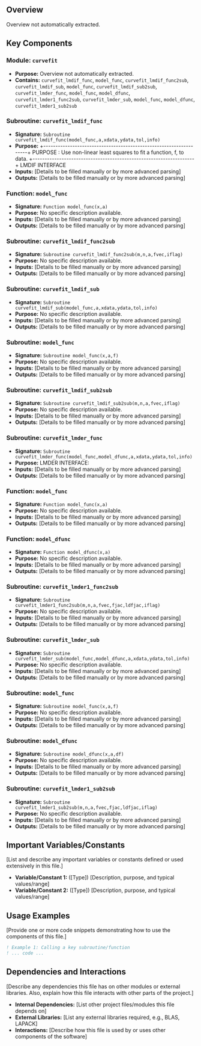 ## Overview

Overview not automatically extracted.

## Key Components

### Module: `curvefit`
- **Purpose:** Overview not automatically extracted.
- **Contains:** `curvefit_lmdif_func`, `model_func`, `curvefit_lmdif_func2sub`, `curvefit_lmdif_sub`, `model_func`, `curvefit_lmdif_sub2sub`, `curvefit_lmder_func`, `model_func`, `model_dfunc`, `curvefit_lmder1_func2sub`, `curvefit_lmder_sub`, `model_func`, `model_dfunc`, `curvefit_lmder1_sub2sub`

### Subroutine: `curvefit_lmdif_func`
- **Signature:** `Subroutine curvefit_lmdif_func(model_func,a,xdata,ydata,tol,info)`
- **Purpose:** +-------------------------------------------------------------------+
  PURPOSE  : Use non-linear least squares to fit a function, f, to data.
  +-------------------------------------------------------------------+
  LMDIF INTERFACE
- **Inputs:** [Details to be filled manually or by more advanced parsing]
- **Outputs:** [Details to be filled manually or by more advanced parsing]

### Function: `model_func`
- **Signature:** `Function model_func(x,a)`
- **Purpose:** No specific description available.
- **Inputs:** [Details to be filled manually or by more advanced parsing]
- **Outputs:** [Details to be filled manually or by more advanced parsing]

### Subroutine: `curvefit_lmdif_func2sub`
- **Signature:** `Subroutine curvefit_lmdif_func2sub(m,n,a,fvec,iflag)`
- **Purpose:** No specific description available.
- **Inputs:** [Details to be filled manually or by more advanced parsing]
- **Outputs:** [Details to be filled manually or by more advanced parsing]

### Subroutine: `curvefit_lmdif_sub`
- **Signature:** `Subroutine curvefit_lmdif_sub(model_func,a,xdata,ydata,tol,info)`
- **Purpose:** No specific description available.
- **Inputs:** [Details to be filled manually or by more advanced parsing]
- **Outputs:** [Details to be filled manually or by more advanced parsing]

### Subroutine: `model_func`
- **Signature:** `Subroutine model_func(x,a,f)`
- **Purpose:** No specific description available.
- **Inputs:** [Details to be filled manually or by more advanced parsing]
- **Outputs:** [Details to be filled manually or by more advanced parsing]

### Subroutine: `curvefit_lmdif_sub2sub`
- **Signature:** `Subroutine curvefit_lmdif_sub2sub(m,n,a,fvec,iflag)`
- **Purpose:** No specific description available.
- **Inputs:** [Details to be filled manually or by more advanced parsing]
- **Outputs:** [Details to be filled manually or by more advanced parsing]

### Subroutine: `curvefit_lmder_func`
- **Signature:** `Subroutine curvefit_lmder_func(model_func,model_dfunc,a,xdata,ydata,tol,info)`
- **Purpose:** LMDER INTERFACE:
- **Inputs:** [Details to be filled manually or by more advanced parsing]
- **Outputs:** [Details to be filled manually or by more advanced parsing]

### Function: `model_func`
- **Signature:** `Function model_func(x,a)`
- **Purpose:** No specific description available.
- **Inputs:** [Details to be filled manually or by more advanced parsing]
- **Outputs:** [Details to be filled manually or by more advanced parsing]

### Function: `model_dfunc`
- **Signature:** `Function model_dfunc(x,a)`
- **Purpose:** No specific description available.
- **Inputs:** [Details to be filled manually or by more advanced parsing]
- **Outputs:** [Details to be filled manually or by more advanced parsing]

### Subroutine: `curvefit_lmder1_func2sub`
- **Signature:** `Subroutine curvefit_lmder1_func2sub(m,n,a,fvec,fjac,ldfjac,iflag)`
- **Purpose:** No specific description available.
- **Inputs:** [Details to be filled manually or by more advanced parsing]
- **Outputs:** [Details to be filled manually or by more advanced parsing]

### Subroutine: `curvefit_lmder_sub`
- **Signature:** `Subroutine curvefit_lmder_sub(model_func,model_dfunc,a,xdata,ydata,tol,info)`
- **Purpose:** No specific description available.
- **Inputs:** [Details to be filled manually or by more advanced parsing]
- **Outputs:** [Details to be filled manually or by more advanced parsing]

### Subroutine: `model_func`
- **Signature:** `Subroutine model_func(x,a,f)`
- **Purpose:** No specific description available.
- **Inputs:** [Details to be filled manually or by more advanced parsing]
- **Outputs:** [Details to be filled manually or by more advanced parsing]

### Subroutine: `model_dfunc`
- **Signature:** `Subroutine model_dfunc(x,a,df)`
- **Purpose:** No specific description available.
- **Inputs:** [Details to be filled manually or by more advanced parsing]
- **Outputs:** [Details to be filled manually or by more advanced parsing]

### Subroutine: `curvefit_lmder1_sub2sub`
- **Signature:** `Subroutine curvefit_lmder1_sub2sub(m,n,a,fvec,fjac,ldfjac,iflag)`
- **Purpose:** No specific description available.
- **Inputs:** [Details to be filled manually or by more advanced parsing]
- **Outputs:** [Details to be filled manually or by more advanced parsing]

## Important Variables/Constants

[List and describe any important variables or constants defined or used extensively in this file.]

- **Variable/Constant 1:** ([Type]) [Description, purpose, and typical values/range]
- **Variable/Constant 2:** ([Type]) [Description, purpose, and typical values/range]

## Usage Examples

[Provide one or more code snippets demonstrating how to use the components of this file.]

```fortran
! Example 1: Calling a key subroutine/function
! ... code ...
```

## Dependencies and Interactions

[Describe any dependencies this file has on other modules or external libraries. Also, explain how this file interacts with other parts of the project.]

- **Internal Dependencies:** [List other project files/modules this file depends on]
- **External Libraries:** [List any external libraries required, e.g., BLAS, LAPACK]
- **Interactions:** [Describe how this file is used by or uses other components of the software]
